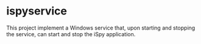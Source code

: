 ispyservice
===========

This project implement a Windows service that, upon starting and stopping the service, can start and stop the iSpy application.